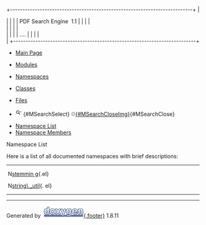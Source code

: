 <div id="top">

<div id="titlearea">

+--------------------------------------------------------------------------+
| <div id="projectname">                                                   |
|                                                                          |
| PDF Search Engine  <span id="projectnumber">1.1</span>                   |
|                                                                          |
| </div>                                                                   |
|                                                                          |
| <div id="projectbrief">                                                  |
|                                                                          |
| ....                                                                     |
|                                                                          |
| </div>                                                                   |
+--------------------------------------------------------------------------+

</div>

<div id="navrow1" class="tabs">

-   [<span>Main Page</span>](index.html)
-   [<span>Modules</span>](modules.html)
-   [<span>Namespaces</span>](namespaces.html)
-   [<span>Classes</span>](annotated.html)
-   [<span>Files</span>](files.html)
-   <div id="MSearchBox" class="MSearchBoxInactive">

    <span class="left"> ![](search/mag_sel.png){#MSearchSelect}
    </span><span class="right">
    [![](search/close.png){#MSearchCloseImg}](javascript:searchBox.CloseResultsWindow()){#MSearchClose}
    </span>

    </div>

</div>

<div id="navrow2" class="tabs2">

-   [<span>Namespace List</span>](namespaces.html)
-   [<span>Namespace Members</span>](namespacemembers.html)

</div>

</div>

<div id="MSearchSelectWindow"
onmouseover="return searchBox.OnSearchSelectShow()"
onmouseout="return searchBox.OnSearchSelectHide()"
onkeydown="return searchBox.OnSearchSelectKey(event)">

</div>

<div id="MSearchResultsWindow">

</div>

<div class="header">

<div class="headertitle">

<div class="title">

Namespace List

</div>

</div>

</div>

<div class="contents">

<div class="textblock">

Here is a list of all documented namespaces with brief descriptions:

</div>

<div class="directory">

  ------------------------------------ ------------------------------------
  <span                                Namespace for stemming classes
  style="width:16px;display:inline-blo 
  ck;"> </span><span                   
  class="icona"><span                  
  class="icon">N</span></span>[stemmin 
  g](namespacestemming.html){.el}      

  <span                                
  style="width:16px;display:inline-blo 
  ck;"> </span><span                   
  class="icona"><span                  
  class="icon">N</span></span>[string\ 
  _util](namespacestring__util.html){. 
  el}                                  
  ------------------------------------ ------------------------------------

</div>

</div>

------------------------------------------------------------------------

Generated by
 [![doxygen](doxygen.png){.footer}](http://www.doxygen.org/index.html)
1.8.11
